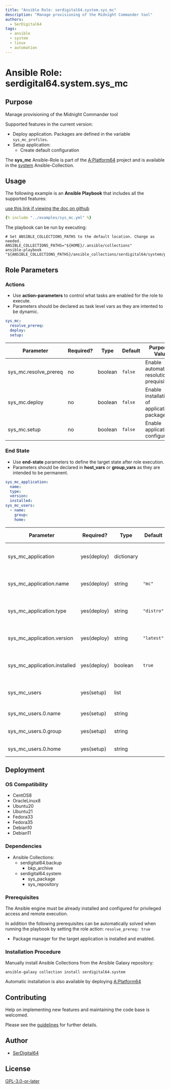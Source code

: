 ```yaml
---
title: "Ansible Role: serdigital64.system.sys_mc"
description: "Manage provisioning of the Midnight Commander tool"
authors:
  - SerDigital64
tags:
  - ansible
  - system
  - linux
  - automation
---
```


# Ansible Role: serdigital64.system.sys_mc

## Purpose

Manage provisioning of the Midnight Commander tool

Supported features in the current version:

- Deploy application. Packages are defined in the variable `sys_mc_profiles`.
- Setup application:
  - Create default configuration

The **sys_mc** Ansible-Role is part of the [A:Platform64](https://github.com/serdigital64/aplatform64) project and is available in the [system](https://aplatform64.readthedocs.io/en/latest/collections/system) Ansible-Collection.

## Usage

The following example is an **Ansible Playbook** that includes all the supported features:

[use this link if viewing the doc on github](https://github.com/aplatform64/system/blob/main/playbooks/sys_mc.yml)

```yaml
{% include "../examples/sys_mc.yml" %}
```

The playbook can be run by executing:

```shell
# Set ANSIBLE_COLLECTIONS_PATHS to the default location. Change as needed.
ANSIBLE_COLLECTIONS_PATHS="${HOME}/.ansible/collections"
ansible-playbook "${ANSIBLE_COLLECTIONS_PATHS}/ansible_collections/serdigital64/system/playbooks/sys_mc.yml"
```

## Role Parameters

### Actions

- Use **action-parameters** to control what tasks are enabled for the role to execute.
- Parameters should be declared as task level vars as they are intented to be dynamic.

```yaml
sys_mc:
  resolve_prereq:
  deploy:
  setup:
```

| Parameter             | Required? | Type    | Default | Purpose / Value                             |
| --------------------- | --------- | ------- | ------- | ------------------------------------------- |
| sys_mc.resolve_prereq | no        | boolean | `false` | Enable automatic resolution of prequisites  |
| sys_mc.deploy         | no        | boolean | `false` | Enable installation of application packages |
| sys_mc.setup          | no        | boolean | `false` | Enable application configuration            |

### End State

- Use **end-state** parameters to define the target state after role execution.
- Parameters should be declared in **host_vars** or **group_vars** as they are intended to be permanent.

```yaml
sys_mc_application:
  name:
  type:
  version:
  installed:
sys_mc_users:
  - name:
    group:
    home:
```

| Parameter                    | Required?   | Type       | Default    | Purpose / Value                    |
| ---------------------------- | ----------- | ---------- | ---------- | ---------------------------------- |
| sys_mc_application           | yes(deploy) | dictionary |            | Set application package end state  |
| sys_mc_application.name      | yes(deploy) | string     | `"mc"`     | Select application package name    |
| sys_mc_application.type      | yes(deploy) | string     | `"distro"` | Select application package type    |
| sys_mc_application.version   | yes(deploy) | string     | `"latest"` | Select application package version |
| sys_mc_application.installed | yes(deploy) | boolean    | `true`     | Set application package end state  |
| sys_mc_users                 | yes(setup)  | list       |            | List of users that will use MC     |
| sys_mc_users.0.name          | yes(setup)  | string     |            | User login name                    |
| sys_mc_users.0.group         | yes(setup)  | string     |            | User primary group                 |
| sys_mc_users.0.home          | yes(setup)  | string     |            | Home directory                     |

## Deployment

### OS Compatibility

- CentOS8
- OracleLinux8
- Ubuntu20
- Ubuntu21
- Fedora33
- Fedora35
- Debian10
- Debian11

### Dependencies

- Ansible Collections:
  - serdigital64.backup
    - bkp_archive
  - serdigital64.system
    - sys_package
    - sys_repository

### Prerequisites

The Ansible engine must be already installed and configured for privileged access and remote execution.

In addition the following prerequisites can be automatically solved when running the playbook by setting the role action: `resolve_prereq: true`

- Package manager for the target application is installed and enabled.

### Installation Procedure

Manually install Ansible Collections from the Ansible Galaxy repository:

```shell
ansible-galaxy collection install serdigital64.system
```

Automatic installation is also available by deploying [A:Platform64](https://aplatform64.readthedocs.io/en/latest/#deployment)

## Contributing

Help on implementing new features and maintaining the code base is welcomed.

Please see the [guidelines](https://aplatform64.readthedocs.io/en/latest/contributing/CONTRIBUTING) for further details.

## Author

- [SerDigital64](https://serdigital64.github.io/)

## License

[GPL-3.0-or-later](https://www.gnu.org/licenses/gpl-3.0.txt)
